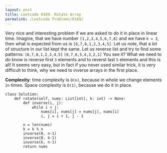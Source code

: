 ```yaml
---
layout: post
title: Leetcode 0189. Rotate Array
permalink: /Leetcode Problems/0189/
---
```


Very nice and interesting problem if we are asked to do it in place in linear time. 
Imagine, that we have number `[1,2,3,4,5,6,7,8]` and we have `k = 3`, then what is expected from us is `[6,7,8,1,2,3,4,5]`. Let us note, that a lot of structure in our list kept the same. Let us reverse list and try to find some patterns:
`[6,7,8,1,2,3,4,5]`
`[8,7,6,5,4,3,2,1]`
You see it? What we need to do know is reverse first `3` elements and to reverst last `5` elements and this is all! It seems very easy, but in fact if you never used similar trick, it is very difficult to think, why we need to inverse arrays in the first place.

**Complexity**: time complexity is `O(n)`, because in whole we change elements `2n` times. Space complexity is `O(1)`, because we do it in place.

```
class Solution:
    def rotate(self, nums: List[int], k: int) -> None:
        def inverse(i, j):
            while i < j:
                nums[i], nums[j] = nums[j], nums[i]
                i, j = i + 1, j - 1
        
        n = len(nums)
        k = k % n
        inverse(0, n-1)
        inverse(0, k-1)
        inverse(k, n-1)
        return nums
```